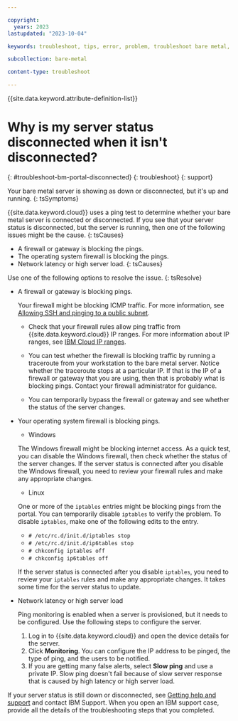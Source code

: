 ```yaml
---

copyright:
  years: 2023
lastupdated: "2023-10-04"

keywords: troubleshoot, tips, error, problem, troubleshoot bare metal, bare metal troubleshooting

subcollection: bare-metal

content-type: troubleshoot

---
```


{{site.data.keyword.attribute-definition-list}}

# Why is my server status disconnected when it isn't disconnected?
{: #troubleshoot-bm-portal-disconnected}
{: troubleshoot}
{: support}

Your bare metal server is showing as down or disconnected, but it's up and running. 
{: tsSymptoms}

{{site.data.keyword.cloud}} uses a ping test to determine whether your bare metal server is connected or disconnected. If you see that your server status is disconnected, but the server is running, then one of the following issues might be the cause.
{: tsCauses}

- A firewall or gateway is blocking the pings.
- The operating system firewall is blocking the pings.
- Network latency or high server load.
{: tsCauses}

Use one of the following options to resolve the issue.
{: tsResolve}

- A firewall or gateway is blocking pings.

   Your firewall might be blocking ICMP traffic. For more information, see [Allowing SSH and pinging to a public subnet](https://cloud.ibm.com/docs/vsrx?topic=vsrx-allowing-ssh-and-pinging-to-a-public-subnet).

   - Check that your firewall rules allow ping traffic from {{site.data.keyword.cloud}} IP ranges. For more information about IP ranges, see [IBM Cloud IP ranges](https://cloud.ibm.com/docs/cloud-infrastructure?topic=cloud-infrastructure-ibm-cloud-ip-ranges).

   - You can test whether the firewall is blocking traffic by running a traceroute from your workstation to the bare metal server. Notice whether the traceroute stops at a particular IP. If that is the IP of a firewall or gateway that you are using, then that is probably what is blocking pings. Contact your firewall administrator for guidance.

   - You can temporarily bypass the firewall or gateway and see whether the status of the server changes.

- Your operating system firewall is blocking pings.

   - Windows

   The Windows firewall might be blocking internet access. As a quick test, you can disable the Windows firewall, then check whether the status of the server changes. If the server status is connected after you disable the Windows firewall, you need to review your firewall rules and make any appropriate changes.

   - Linux

   One or more of the `iptables` entries might be blocking pings from the portal. You can temporarily disable `iptables` to verify the problem. To disable `iptables`, make one of the following edits to the entry.

   - `# /etc/rc.d/init.d/iptables stop`
   - `# /etc/rc.d/init.d/ip6tables stop`
   - `# chkconfig iptables off`
   - `# chkconfig ip6tables off`

   If the server status is connected after you disable `iptables`, you need to review your `iptables` rules and make any appropriate changes. It takes some time for the server status to update.

- Network latency or high server load

   Ping monitoring is enabled when a server is provisioned, but it needs to be configured. Use the following steps to configure the server.

   1. Log in to {{site.data.keyword.cloud}} and open the device details for the server.
   1. Click **Monitoring**. You can configure the IP address to be pinged, the type of ping, and the users to be notified. 
   1. If you are getting many false alerts, select **Slow ping** and use a private IP. Slow ping doesn't fail because of slow server response that is caused by high latency or high server load.

If your server status is still down or disconnected, see [Getting help and support](https://cloud.ibm.com/docs/bare-metal?topic=bare-metal-gettinghelp) and contact IBM Support. When you open an IBM support case, provide all the details of the troubleshooting steps that you completed.  
